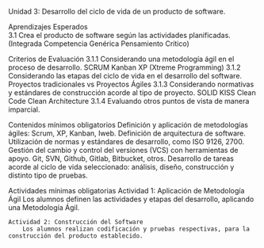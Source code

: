 Unidad 3: Desarrollo del ciclo de vida de un producto de software.

Aprendizajes Esperados	
    3.1 Crea el producto de software según las actividades planificadas. (Integrada Competencia Genérica Pensamiento Crítico)

Criterios de Evaluación	
    3.1.1 Considerando una metodología ágil en el proceso de desarrollo.
        SCRUM
        Kanban
        XP (Xtreme Programming)
    3.1.2 Considerando las etapas del ciclo de vida en el desarrollo del software.
        Proyectos tradicionales vs Proyectos Ágiles
    3.1.3 Considerando normativas y estándares de construcción acorde al tipo de proyecto.
        SOLID
        KISS
        Clean Code
        Clean Architecture
    3.1.4 Evaluando otros puntos de vista de manera imparcial.

Contenidos mínimos obligatorios
    Definición y aplicación de metodologías ágiles: Scrum, XP, Kanban, Iweb.
    Definición de arquitectura de software.
    Utilización de normas y estándares de desarrollo, como ISO 9126, 2700.
    Gestión del cambio y control del versiones (VCS) con herramientas de apoyo.
        Git, SVN, Github, Gitlab, Bitbucket, otros. 
    Desarrollo de tareas acorde al ciclo de vida seleccionado: análisis, diseño, construcción y distinto tipo de pruebas.

Actividades mínimas obligatorias
    Actividad 1: Aplicación de Metodología Ágil
        Los alumnos definen las actividades y etapas del desarrollo, aplicando una Metodología Ágil.

    Actividad 2: Construcción del Software
        Los alumnos realizan codificación y pruebas respectivas, para la construcción del producto establecido.